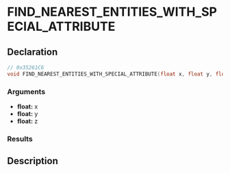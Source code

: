 # FIND_NEAREST_ENTITIES_WITH_SPECIAL_ATTRIBUTE

## Declaration
```cpp
// 0x35261C6
void FIND_NEAREST_ENTITIES_WITH_SPECIAL_ATTRIBUTE(float x, float y, float z);
```

### Arguments
- **float:** x
- **float:** y
- **float:** z

### Results

## Description
